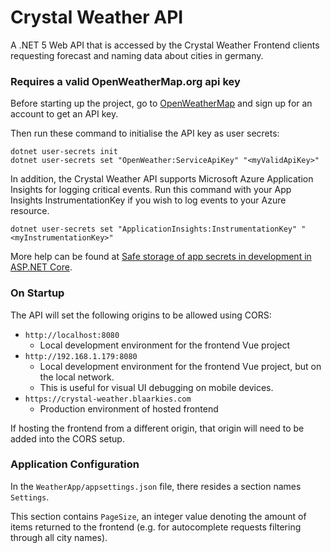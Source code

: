 # Crystal Weather API

A .NET 5 Web API that is accessed by the Crystal Weather Frontend clients requesting forecast and naming data about cities in germany.

### Requires a valid OpenWeatherMap.org api key

Before starting up the project, go to [OpenWeatherMap](https://openweathermap.org/api) and sign up for an account to get an API key.

Then run these command to initialise the API key as user secrets:

```
dotnet user-secrets init
dotnet user-secrets set "OpenWeather:ServiceApiKey" "<myValidApiKey>"
```

In addition, the Crystal Weather API supports Microsoft Azure Application Insights for logging critical events. Run this command with your App Insights InstrumentationKey if you wish to log events to your Azure resource.
```
dotnet user-secrets set "ApplicationInsights:InstrumentationKey" "<myInstrumentationKey>"
```

More help can be found at [Safe storage of app secrets in development in ASP.NET Core](https://docs.microsoft.com/en-us/aspnet/core/security/app-secrets?view=aspnetcore-5.0&tabs=windows).

### On Startup

The API will set the following origins to be allowed using CORS:
- `http://localhost:8080`
  - Local development environment for the frontend Vue project
- `http://192.168.1.179:8080`
  - Local development environment for the frontend Vue project, but on the local network.
  - This is useful for visual UI debugging on mobile devices.
- `https://crystal-weather.blaarkies.com`
  - Production environment of hosted frontend

If hosting the frontend from a different origin, that origin will need to be added into the CORS setup.

### Application Configuration

In the `WeatherApp/appsettings.json` file, there resides a section names `Settings`.

This section contains `PageSize`, an integer value denoting the amount of items returned to the frontend (e.g. for autocomplete requests filtering through all city names).

